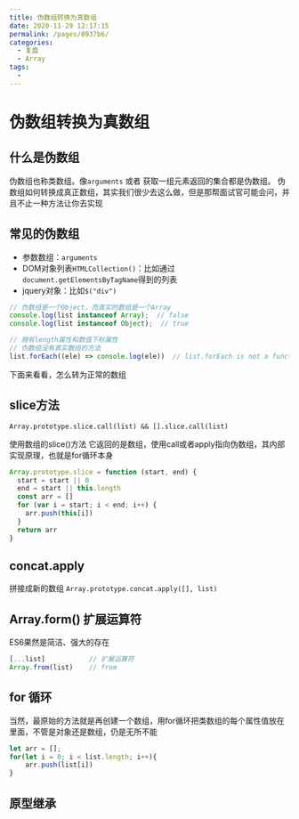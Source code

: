 ```yaml
---
title: 伪数组转换为真数组
date: 2020-11-29 12:17:15
permalink: /pages/0937b6/
categories: 
  - 复盘
  - Array
tags: 
  - 
---
```

# 伪数组转换为真数组

## 什么是伪数组

伪数组也称类数组。像`arguments` 或者 获取一组元素返回的集合都是伪数组。
伪数组如何转换成真正数组，其实我们很少去这么做，但是那帮面试官可能会问，并且不止一种方法让你去实现

## 常见的伪数组

- 参数数组：`arguments`
- DOM对象列表`HTMLCollection()`：比如通过`document.getElementsByTagName`得到的列表
- jquery对象：比如`$("div")`

```js
// 伪数组是一个Object，而真实的数组是一个Array
console.log(list instanceof Array);  // false
console.log(list instanceof Object);  // true

// 拥有length属性和数值下标属性
// 伪数组没有真实数组的方法
list.forEach((ele) => console.log(ele))  // list.forEach is not a function
```

下面来看看，怎么转为正常的数组

## slice方法

`Array.prototype.slice.call(list) && [].slice.call(list)`

使用数组的slice()方法 它返回的是数组，使用call或者apply指向伪数组，其内部实现原理，也就是for循环本身

```js
Array.prototype.slice = function (start, end) {
  start = start || 0
  end = start || this.length
  const arr = []
  for (var i = start; i < end; i++) {
    arr.push(this[i])
  }
  return arr
}
```

## concat.apply
拼接成新的数组
`Array.prototype.concat.apply([], list)`

## Array.form() 扩展运算符
ES6果然是简洁、强大的存在
```js
[...list]           // 扩展运算符
Array.from(list)    // from
```


## for 循环
当然，最原始的方法就是再创建一个数组，用for循环把类数组的每个属性值放在里面，不管是对象还是数组，仍是无所不能

```js
let arr = [];
for(let i = 0; i < list.length; i++){
    arr.push(list[i])
}
```


## 原型继承
